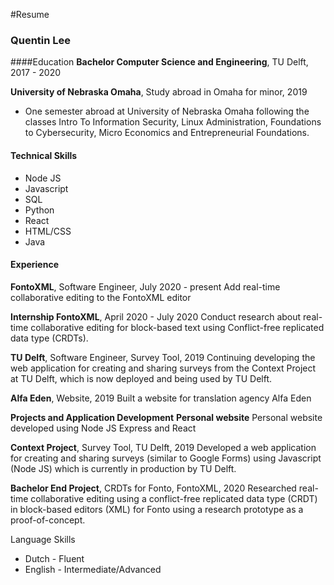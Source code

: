 #Resume

### Quentin Lee

####Education
**Bachelor Computer Science and Engineering**, TU Delft, 2017 - 2020

**University of Nebraska Omaha**, Study abroad in Omaha for minor, 2019
* One semester abroad at University of Nebraska Omaha following the classes Intro To Information Security, Linux Administration, Foundations to Cybersecurity, Micro Economics and Entrepreneurial Foundations.

#### Technical Skills
* Node JS
* Javascript
* SQL
* Python
* React
* HTML/CSS
* Java

#### Experience
**FontoXML**, Software Engineer, July 2020 - present
Add real-time collaborative editing to the FontoXML editor

**Internship FontoXML**, April 2020 - July 2020
Conduct research about real-time collaborative editing for block-based text using Conflict-free replicated data type (CRDTs).

**TU Delft**, Software Engineer, Survey Tool, 2019
Continuing developing the web application for creating and sharing surveys from the Context Project at TU Delft, which is now deployed and being used by TU Delft.

**Alfa Eden**, Website, 2019
Built a website for translation agency Alfa Eden

**Projects and Application Development**
**Personal website**
Personal website developed using Node JS Express and React

**Context Project**, Survey Tool, TU Delft, 2019
Developed a web application for creating and sharing surveys (similar to Google Forms) using Javascript (Node JS) which is currently in production by TU Delft.

**Bachelor End Project**, CRDTs for Fonto, FontoXML, 2020
Researched real-time collaborative editing using a conflict-free replicated data type (CRDT) in block-based editors (XML) for Fonto using a research prototype as a proof-of-concept.

Language Skills
* Dutch - Fluent
* English - Intermediate/Advanced
